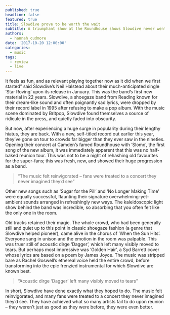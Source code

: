 ```yaml
---
published: true
headline: false
featured: true
title: Slowdive prove to be worth the wait
subtitle: A triumphant show at the Roundhouse shows Slowdive never went away
authors:
  - hannah_cudmore
date: '2017-10-20 12:00:00'
categories:
  - music
tags:
  - review
  - live
---
```

It feels as fun, and as relevant playing together now as it did when we first started” said Slowdive’s Neil Halstead about their much-anticipated single ‘Star Roving’ upon its release in January. This was the band’s first new material in 22 years. Slowdive, a shoegaze band from Reading known for their dream-like sound and often poignantly sad lyrics, were dropped by their record label in 1995 after refusing to make a pop album. With the music scene dominated by Britpop, Slowdive found themselves a source of ridicule in the press, and quietly faded into obscurity.

But now, after experiencing a huge surge in popularity during their lengthy hiatus, they are back. With a new, self-titled record out earlier this year, they’ve gone on tour to crowds far bigger than they ever saw in the nineties. Opening their concert at Camden’s famed Roundhouse with ‘Slomo’, the first song of the new album, it was immediately apparent that this was no half-baked reunion tour. This was not to be a night of rehashing old favourites for the super-fans; this was fresh, new, and showed their huge progression as a band. 

> “The music felt reinvigorated – fans were treated to a concert they never imagined they’d see”

Other new songs such as ‘Sugar for the Pill’ and ‘No Longer Making Time’ were equally successful, flaunting their signature overwhelming-yet-ambient sounds arranged in refreshingly new ways. The kaleidoscopic light show behind the band was incredible, so absorbing that you often felt like the only one in the room.

Old tracks retained their magic. The whole crowd, who had been generally still and quiet up to this point in classic shoegaze fashion (a genre that Slowdive helped pioneer), came alive in the chorus of ‘When the Sun Hits’. Everyone sang in unison and the emotion in the room was palpable. This was truer still of acoustic dirge ‘Dagger’, which left many visibly moved to tears. But perhaps most impressive was ‘Golden Hair’, a Syd Barrett cover whose lyrics are based on a poem by James Joyce. The music was stripped bare as Rachel Goswell’s ethereal voice held the entire crowd, before transforming into the epic frenzied instrumental for which Slowdive are known best. 

> “Acoustic dirge ‘Dagger’ left many visibly moved to tears”

In short, Slowdive have done exactly what they hoped to do. The music felt reinvigorated, and many fans were treated to a concert they never imagined they’d see. They have achieved what so many artists fail to do upon reunion – they weren’t just as good as they were before, they were even better.
